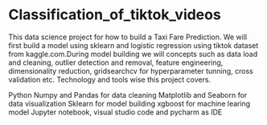 # Classification_of_tiktok_videos
This data science project for how to build a Taxi Fare Prediction. We will first build a model using sklearn and logistic regression using tiktok dataset from kaggle.com.During model building we will concepts such as data load and cleaning, outlier detection and removal, feature engineering, dimensionality reduction, gridsearchcv for hyperparameter tunning, cross validation etc. Technology and tools wise this project covers.

Python
Numpy and Pandas for data cleaning
Matplotlib and Seaborn for data visualization
Sklearn for model building
xgboost for machine learing model
Jupyter notebook, visual studio code and pycharm as IDE

